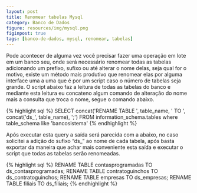 ```yaml
---
layout: post
title: Renomear tabelas Mysql
category: Banco de Dados
figure: resources/img/mysql.png
figinpost: true
tags: [banco-de-dados, mysql, renomear, tabelas]
---
```

Pode acontecer de alguma vez você precisar fazer uma operação em lote em um banco seu, onde será necessário renomear todas as tabelas adicionando um prefixo, sufixo ou até alterar o nome delas, seja qual for o motivo, existe um método mais produtivo que renomear elas por alguma interface uma a uma que é por um script caso o número de tabelas seja grande. O script abaixo faz a leitura de todas as tabelas do banco e mediante esta leitura eu concateno algum comando de alteração do nome mais a consulta que troca o nome, segue o comando abaixo.

{% highlight sql %}
SELECT concat('RENAME TABLE ', table_name, ' TO ', concat('ds_', table_name), ';')
FROM information_schema.tables
where table_schema like 'bancosistema'
{% endhighlight %}
<!--more-->
Após executar esta query a saída será parecida com a abaixo, no caso solicitei a adição do sufixo &#8220;ds_&#8221; ao nome de cada tabela, após basta exportar da maneira que achar mais conveniente esta saída e executar o script que todas as tabelas serão renomeadas.

{% highlight sql %}
RENAME TABLE contasprogramadas TO ds_contasprogramadas;
RENAME TABLE contratoguinchos TO ds_contratoguinchos;
RENAME TABLE empresas TO ds_empresas;
RENAME TABLE filiais TO ds_filiais;
{% endhighlight %}
